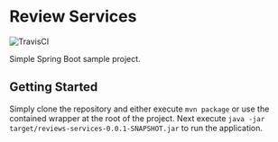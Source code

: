 # Review Services

![TravisCI](https://travis-ci.org/ChrisTheShark/reviews-services.svg?branch=master)

Simple Spring Boot sample project.

## Getting Started

Simply clone the repository and either execute `mvn package` or use the contained wrapper at the root of the project. Next execute `java -jar target/reviews-services-0.0.1-SNAPSHOT.jar` to run the application.
